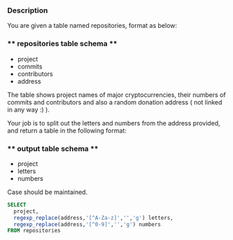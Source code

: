### Description

You are given a table named repositories, format as below:

### ** repositories table schema **
- project
- commits
- contributors
- address

The table shows project names of major cryptocurrencies, their numbers of commits and contributors and also a random donation address ( not linked in any way :) ).

Your job is to split out the letters and numbers from the address provided, and return a table in the following format:

### ** output table schema **
- project
- letters
- numbers

Case should be maintained.

```sql
SELECT
  project,
  regexp_replace(address,'[^A-Za-z]','','g') letters,
  regexp_replace(address,'[^0-9]','','g') numbers
FROM repositories
```